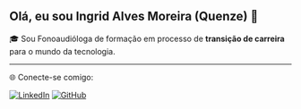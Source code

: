 ## Olá, eu sou Ingrid Alves Moreira (Quenze) 👋

🎓 Sou Fonoaudióloga de formação em processo de **transição de carreira** para o mundo da tecnologia.

-------------------

🌐 Conecte-se comigo:

[![LinkedIn](https://img.shields.io/badge/LinkedIn-4B0082?style=for-the-badge&logo=linkedin&logoColor=white)](https://www.linkedin.com/in/ingridalvesmoreira/)
[![GitHub](https://img.shields.io/badge/GitHub-4B0082?style=for-the-badge&logo=github&logoColor=white)](https://github.com/Quenze)
